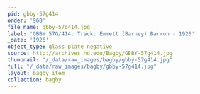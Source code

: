 ```yaml
---
pid: gbby-57g414
order: '968'
file_name: gbby-57g414.jpg
label: 'GBBY 57G/414: Track: Emmett (Barney) Barron - 1926'
_date: '1926'
object_type: glass plate negative
source: http://archives.nd.edu/Bagby/GBBY-57g414.jpg
thumbnail: "/_data/raw_images/bagby/gbby-57g414.jpg"
full: "/_data/raw_images/bagby/gbby-57g414.jpg"
layout: bagby_item
collection: bagby
---
```

